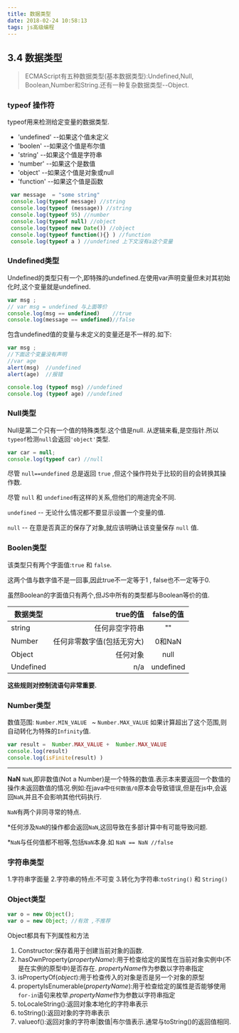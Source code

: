 ```yaml
---
title: 数据类型
date: 2018-02-24 10:58:13
tags: js高级编程
---
```


## 3.4 数据类型

>ECMAScript有五种数据类型(基本数据类型):Undefined,Null, Boolean,Number和String.还有一种复杂数据类型--Object.

<!-- more -->

### typeof 操作符
typeof用来检测给定变量的数据类型.

- 'undefined' --如果这个值未定义
- 'boolen' --如果这个值是布尔值
- 'string' --如果这个值是字符串
- 'number' --如果这个是数值
- 'object' --如果这个值是对象或null
- 'function' --如果这个值是函数

```javascript
 var message  = "some string"
 console.log(typeof message) //string
 console.log(typeof (message)) //string
 console.log(typeof 95) //number
 console.log(typeof null) //object
 console.log(typeof new Date()) //object
 console.log(typeof function(){} ) //function
 console.log(typeof a ) //undefined 上下文沒有a这个变量
```

###  Undefined类型

Undefined的类型只有一个,即特殊的undefined.在使用var声明变量但未对其初始化时,这个变量就是undefined.

```javascript
var msg ;
// var msg = undefined 与上面等价
console.log(msg == undefined)    //true
console.log(message == undefined)//false
```

包含undefined值的变量与未定义的变量还是不一样的.如下:

```javascript
var msg ;
//下面这个变量没有声明
//var age
alert(msg)  //undefined
alert(age)  //报错

console.log (typeof msg) //undefined
console.log (typeof age) //undefined
```

### Null类型

Null是第二个只有一个值的特殊类型.这个值是null. 从逻辑来看,是空指针.所以`typeof`检测`null`会返回`'object'`类型.

```javascript
var car = null;
console.log(typeof car) //null 
```

尽管 `null==undefined` 总是返回 `true` ,但这个操作符处于比较的目的会转换其操作数.

尽管 `null` 和 `undefined`有这样的关系,但他们的用途完全不同.

`undefined` -- 无论什么情况都不要显示设置一个变量的值.

`null` -- 在意是否真正的保存了对象,就应该明确让该变量保存 `null` 值.

### Boolen类型

该类型只有两个字面值:`true` 和 `false`.

这两个值与数字值不是一回事,因此true不一定等于1 , false也不一定等于0.

虽然Boolean的字面值只有两个,但JS中所有的类型都与Boolean等价的值.

|数据类型     | true的值| false的值|
| --------   | -----:  | :----:   |
|string      |任何非空字符串|    ""|
|Number|任何非零数字值(包括无穷大)|0和NaN|
|Object|任何对象|null|
|Undefined|n/a|undefined|

**这些规则对控制流语句非常重要.**

### Number类型

数值范围: `Number.MIN_VALUE ` ~ `Number.MAX_VALUE`
如果计算超出了这个范围,则自动转化为特殊的`Infinity`值.

```javascript
var result =  Number.MAX_VALUE +  Number.MAX_VALUE
console.log(result)
console.log(isFinite(result) )
```

---

**NaN**
`NaN`,即非数值(Not a Number)是一个特殊的数值.表示本来要返回一个数值的操作未返回数值的情况.例如:在java中`任何数值/0`原本会导致错误,但是在js中,会返回`NaN`,并且不会影响其他代码执行.

`NaN`有两个非同寻常的特点.

*任何涉及`NaN`的操作都会返回`NaN`,这回导致在多部计算中有可能导致问题.

*`NaN`与任何值都不相等,包括`NaN`本身.如 `NaN == NaN //false`

### 字符串类型

1.字符串字面量
2.字符串的特点:不可变
3.转化为字符串:`toString()` 和 `String()`

### Object类型

```javascript
var o = new Object();
var o = new Object; //有效 ,不推荐
```

 Object都具有下列属性和方法
 1. Constructor:保存着用于创建当前对象的函数.
 2. hasOwnProperty(*propertyName*):用于检查给定的属性在当前对象实例中(不是在实例的原型中)是否存在. *propertyName*作为参数以字符串指定
 3. isPropertyOf(*object*):用于检查传入的对象是否是另一个对象的原型
 4. propertyIsEnumerable(*propertyName*):用于检查给定的属性是否能够使用`for-in`语句来枚举.*propertyName*作为参数以字符串指定
 5. toLocaleString():返回对象本地化的字符串表示
 6. toString():返回对象的字符串表示
 7. valueof():返回对象的字符串|数值|布尔值表示.通常与toString()的返回值相同.